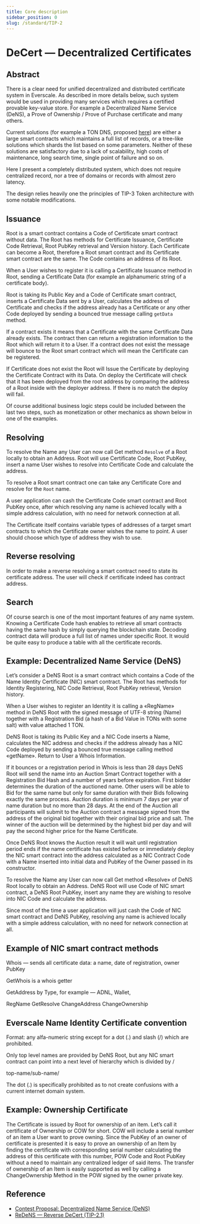 ```yaml
---
title: Core description
sidebar_position: 0
slug: /standard/TIP-2
---
```


# DeCert — Decentralized Certificates

## Abstract

There is a clear need for unified decentralized and distributed certificate system in Everscale. As described in more details below, such system would be used in providing many services which requires a certified provable key-value store. For example a Decentralized Name Service (DeNS), a Prove of Ownership / Prove of Purchase certificate and many others.

Current solutions (for example a TON DNS, proposed [here](https://ton.org/DNS-HOWTO.txt)) are either a large smart contracts which maintains a full list of records, or a tree-like solutions which shards the list based on some parameters. Neither of these solutions are satisfactory due to a lack of scalability, high costs of maintenance, long search time, single point of failure and so on.

Here I present a completely distributed system, which does not require centralized record, nor a tree of domains or records with almost zero latency.

The design relies heavily onе the principles of TIP-3 Token architecture with some notable modifications.

## Issuance

Root is a smart contract contains a Code of Certificate smart contract without data. The Root has methods for Certificate Issuance, Certificate Code Retrieval, Root PubKey retrieval and Version history. Each Certificate can become a Root, therefore a Root smart contract and its Certificate smart contract are the same. The Code contains an address of its Root.

When a User wishes to register it is calling a Certificate Issuance method in Root, sending a Certificate Data (for example an alphanumeric string of a certificate body).

Root is taking its Public Key and a Code of Certificate smart contract, inserts a Certificate Data sent by a User, calculates the address of Certificate and checks if the address already has a Certificate or any other Code deployed by sending a bounced true message calling `getData` method.

If a contract exists it means that a Certificate with the same Certificate Data already exists. The contract then can return a registration information to the Root which will return it to a User. If a contract does not exist the message will bounce to the Root smart contract which will mean the Certificate can be registered.

If Certificate does not exist the Root will Issue the Certificate by deploying the Certificate Contract with its Data. On deploy the Certificate will check that it has been deployed from the root address by comparing the address of a Root inside with the deployer address. If there is no match the deploy will fail.

Of course additional business logic steps could be included between the last two steps, such as monetization or other mechanics as shown below in one of the examples.

## Resolving

To resolve the Name any User can now call Get method `Resolve` of a Root locally to obtain an Address. Root will use Certificate Code, Root PubKey, insert a name User wishes to resolve into Certificate Code and calculate the address.

To resolve a Root smart contract one can take any Certificate Core and resolve for the `Root` name.

A user application can cash the Certificate Code smart contract and Root PubKey once, after which resolving any name is achieved locally with a simple address calculation, with no need for network connection at all.

The Certificate itself contains variable types of addresses of a target smart contracts to which the Certificate owner wishes the name to point. A user should choose which type of address they wish to use.

## Reverse resolving

In order to make a reverse resolving a smart contract need to state its certificate address. The user will check if certificate indeed has contract address.

## Search

Of course search is one of the most important features of any name system. Knowing a Certificate Code hash enables to retrieve all smart contracts having the same hash by simply querying the blockchain state. Decoding contract data will produce a full list of names under specific Root. It would be quite easy to produce a table with all the certificate records.

## Example: Decentralized Name Service (DeNS)

Let’s consider a DeNS Root is a smart contract which contains a Code of the Name Identity Certificate (NIC) smart contract. The Root has methods for Identity Registering, NIC Code Retrieval, Root PubKey retrieval, Version history.

When a User wishes to register an Identity it is calling a «RegName» method in DeNS Root with the signed message of UTF-8 string (Name) together with a Registration Bid (a hash of a Bid Value in TONs with some salt) with value attached 1 TON.

DeNS Root is taking its Public Key and a NIC Code inserts a Name, calculates the NIC address and checks if the address already has a NIC Code deployed by sending a bounced true message calling method «getName». Return to User a Whois Information.

If it bounces or a registration period in Whois is less than 28 days DeNS Root will send the name into an Auction Smart Contract together with a Registration Bid Hash and a number of years before expiration. First bidder determines the duration of the auctioned name. Other users will be able to Bid for the same name but only for same duration with their Bids following exactly the same process. Auction duration is minimum 7 days per year of name duration but no more than 28 days. At the end of the Auction all participants will submit to the Auction contract a message signed from the address of the original bid together with their original bid price and salt. The winner of the auction will be determined by the highest bid per day and will pay the second higher price for the Name Certificate.

Once DeNS Root knows the Auction result it will wait until registration period ends if the name certificate has existed before or immediately deploy the NIC smart contract into the address calculated as a NIC Contract Code with a Name inserted into initial data and PubKey of the Owner passed in its constructor.

To resolve the Name any User can now call Get method «Resolve» of DeNS Root locally to obtain an Address. DeNS Root will use Code of NIC smart contract, a DeNS Root PubKey, insert any name they are wishing to resolve into NIC Code and calculate the address.

Since most of the time a user application will just cash the Code of NIC smart contract and DeNS PubKey, resolving any name is achieved locally with a simple address calculation, with no need for network connection at all.

## Example of NIC smart contract methods

Whois — sends all certificate data: a name, date of registration, owner PubKey

GetWhois is a whois getter

GetAddress by Type, for example — ADNL, Wallet,

RegName
GetResolve
ChangeAddress
ChangeOwnership

## Everscale Name Identity Certificate convention

Format: any alfa-numeric string except for a dot (.) and slash (/) which are prohibited.

Only top level names are provided by DeNS Root, but any NIC smart contract can point into a next level of hierarchy which is divided by /

top-name/sub-name/

The dot (.) is specifically prohibited as to not create confusions with a current internet domain system.

## Example: Ownership Certificate

The Certificate is issued by Root for ownership of an item. Let’s call it certificate of Ownership or COW for short. COW will include a serial number of an item a User want to prove owning. Since the PubKey of an owner of certificate is presented it is easy to prove an ownership of an Item by finding the certificate with corresponding serial number calculating the address of this certificate with this number, POW Code and Root PubKey without a need to maintain any centralized ledger of said items. The transfer of ownership of an Item is easily supported as well by calling a ChangeOwnership Method in the POW signed by the owner private key.

## Reference

- [Contest Proposal: Decentralized Name Service (DeNS)](https://forum.freeton.org/t/contest-proposal-decentralized-name-service-dens/7807)
- [ReDeNS — Reverse DeCert (TIP-2.1)](1.md)
